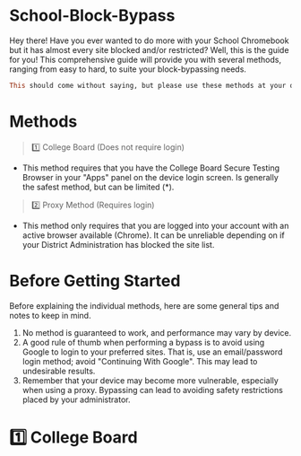 # School-Block-Bypass

Hey there! Have you ever wanted to do more with your School Chromebook but it has almost every site blocked and/or restricted? Well, this is the guide for you! This comprehensive guide will provide you with several methods, ranging from easy to hard, to suite your block-bypassing needs.

```rb
This should come without saying, but please use these methods at your own risk. Some are safer than others, but be aware you could put not only your device, but also your account, at risk.
```

# Methods
> 1️⃣ College Board (Does not require login)
- This method requires that you have the College Board Secure Testing Browser in your "Apps" panel on the device login screen. Is generally the safest method, but can be limited (*).
> 2️⃣ Proxy Method (Requires login)
- This method only requires that you are logged into your account with an active browser available (Chrome). It can be unreliable depending on if your District Administration has blocked the site list.

# Before Getting Started
Before explaining the individual methods, here are some general tips and notes to keep in mind.

1. No method is guaranteed to work, and performance may vary by device.
2. A good rule of thumb when performing a bypass is to avoid using Google to login to your preferred sites. That is, use an email/password login method; avoid "Continuing With Google". This may lead to undesirable results.
3. Remember that your device may become more vulnerable, especially when using a proxy. Bypassing can lead to avoiding safety restrictions placed by your administrator.
 
# 1️⃣ College Board

